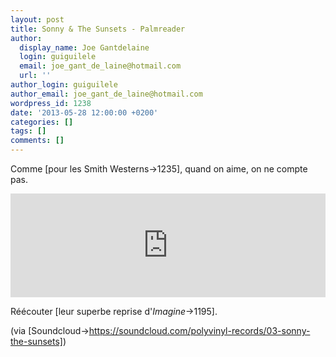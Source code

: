 ```yaml
---
layout: post
title: Sonny & The Sunsets - Palmreader
author:
  display_name: Joe Gantdelaine
  login: guiguilele
  email: joe_gant_de_laine@hotmail.com
  url: ''
author_login: guiguilele
author_email: joe_gant_de_laine@hotmail.com
wordpress_id: 1238
date: '2013-05-28 12:00:00 +0200'
categories: []
tags: []
comments: []
---
```

Comme [pour les Smith Westerns->1235], quand on aime, on ne compte pas.

<iframe width="100%" height="166" scrolling="no" frameborder="no" src="https://w.soundcloud.com/player/?url=http%3A%2F%2Fapi.soundcloud.com%2Ftracks%2F75240466"></iframe>

Réécouter [leur superbe reprise d'*Imagine*->1195].

(via [Soundcloud->https://soundcloud.com/polyvinyl-records/03-sonny-the-sunsets])
